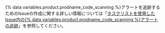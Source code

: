 
{% data variables.product.prodname_code_scanning %}アラートを追跡するためのIssueの作成に関する詳しい情報については「[タスクリストを使用したIssue内の{% data variables.product.prodname_code_scanning %}アラートの追跡](/code-security/code-scanning/automatically-scanning-your-code-for-vulnerabilities-and-errors/tracking-code-scanning-alerts-in-issues-using-task-lists)」を参照してください。
